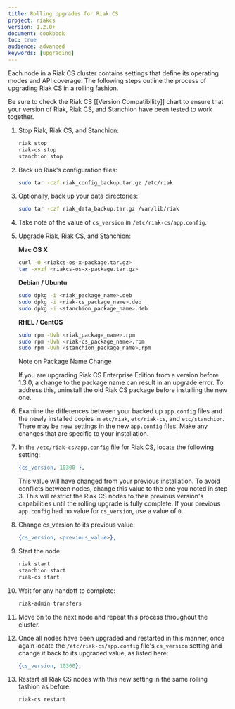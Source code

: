 ```yaml
---
title: Rolling Upgrades for Riak CS
project: riakcs
version: 1.2.0+
document: cookbook
toc: true
audience: advanced
keywords: [upgrading]
---
```


Each node in a Riak CS cluster contains settings that define its operating modes and API coverage.  The following steps outline the process of upgrading Riak CS in a rolling fashion.  

Be sure to check the Riak CS [[Version Compatibility]] chart to ensure that your version of Riak, Riak CS, and Stanchion have been tested to work together.

1. Stop Riak, Riak CS, and Stanchion:

	```bash
	riak stop
	riak-cs stop
	stanchion stop
	```

2. Back up Riak's configuration files: 

	```bash
	sudo tar -czf riak_config_backup.tar.gz /etc/riak
	```
	
3. Optionally, back up your data directories:

	```bash
	sudo tar -czf riak_data_backup.tar.gz /var/lib/riak 
	```

4. Take note of the value of `cs_version` in `/etc/riak-cs/app.config`.

5. Upgrade Riak, Riak CS, and Stanchion:

    **Mac OS X**

    ```bash
    curl -O <riakcs-os-x-package.tar.gz>
    tar -xvzf <riakcs-os-x-package.tar.gz>
    ```

	**Debian / Ubuntu**

	```bash
	sudo dpkg -i <riak_package_name>.deb
	sudo dpkg -i <riak-cs_package_name>.deb
	sudo dpkg -i <stanchion_package_name>.deb
	```
	
	**RHEL / CentOS**
	
	```bash
	sudo rpm -Uvh <riak_package_name>.rpm
	sudo rpm -Uvh <riak-cs_package_name>.rpm
	sudo rpm -Uvh <stanchion_package_name>.rpm
	```

	<div class="note"><div class="title">Note on Package Name Change</div>
	<p>If you are upgrading Riak CS Enterprise Edition from a version before 1.3.0, a change to the package name can result in an upgrade error.  To address this, uninstall the old Riak CS package before installing the new one.</p>
	</div>

6. Examine the differences between your backed up `app.config` files and the newly installed copies in `etc/riak`, `etc/riak-cs`, and `etc/stanchion`. There may be new settings in the new `app.config` files.  Make any changes that are specific to your installation.

7. In the `/etc/riak-cs/app.config` file for Riak CS, locate the following setting:

	```erlang
	{cs_version, 10300 },
	```

	This value will have changed from your previous installation.  To avoid conflicts between nodes, change this value to the one you noted in step 3.  This will restrict the Riak CS nodes to their previous version's capabilities until the rolling upgrade is fully complete.  If your previous `app.config` had no value for `cs_version`, use a value of `0`.

8. Change cs_version to its previous value:

	```erlang
	{cs_version, <previous_value>},
	```

9. Start the node:

	```bash
	riak start
	stanchion start
	riak-cs start
	```

10. Wait for any handoff to complete:

	```bash
	riak-admin transfers
	```

11. Move on to the next node and repeat this process throughout the cluster.

12. Once all nodes have been upgraded and restarted in this manner, once again locate the `/etc/riak-cs/app.config` file's `cs_version` setting and change it back to its upgraded value, as listed here:

	```erlang
	{cs_version, 10300},
	```

13. Restart all Riak CS nodes with this new setting in the same rolling fashion as before:

	```bash
	riak-cs restart
	```